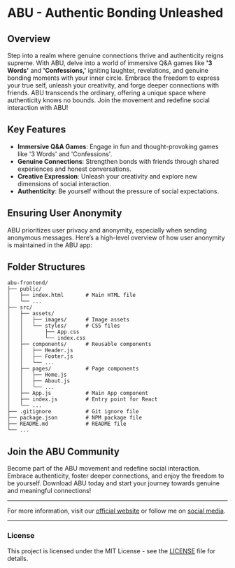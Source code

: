 # ABU - Authentic Bonding Unleashed

## Overview

Step into a realm where genuine connections thrive and authenticity reigns supreme. With ABU, delve into a world of immersive Q&A games like **'3 Words'** and **'Confessions,'** igniting laughter, revelations, and genuine bonding moments with your inner circle. Embrace the freedom to express your true self, unleash your creativity, and forge deeper connections with friends. ABU transcends the ordinary, offering a unique space where authenticity knows no bounds. Join the movement and redefine social interaction with ABU!

## Key Features

- **Immersive Q&A Games**: Engage in fun and thought-provoking games like '3 Words' and 'Confessions'.
- **Genuine Connections**: Strengthen bonds with friends through shared experiences and honest conversations.
- **Creative Expression**: Unleash your creativity and explore new dimensions of social interaction.
- **Authenticity**: Be yourself without the pressure of social expectations.

## Ensuring User Anonymity

ABU prioritizes user privacy and anonymity, especially when sending anonymous messages. Here’s a high-level overview of how user anonymity is maintained in the ABU app:


## Folder Structures
```
abu-frontend/
├── public/
│   ├── index.html       # Main HTML file
│   └── ...
├── src/
│   ├── assets/
│   │   ├── images/      # Image assets
│   │   └── styles/      # CSS files
│   │       ├── App.css
│   │       └── index.css
│   ├── components/      # Reusable components
│   │   ├── Header.js
│   │   ├── Footer.js
│   │   └── ...
│   ├── pages/           # Page components
│   │   ├── Home.js
│   │   ├── About.js
│   │   └── ...
│   ├── App.js           # Main App component
│   ├── index.js         # Entry point for React
│   └── ...
├── .gitignore           # Git ignore file
├── package.json         # NPM package file
├── README.md            # README file
└── ...
```



## Join the ABU Community

Become part of the ABU movement and redefine social interaction. Embrace authenticity, foster deeper connections, and enjoy the freedom to be yourself. Download ABU today and start your journey towards genuine and meaningful connections!

---

For more information, visit our [official website](#) or follow me on [social media](https://www.linkedin.com/in/jun-marco-favila-269a731b1/).

---

### License

This project is licensed under the MIT License - see the [LICENSE](LICENSE) file for details.
